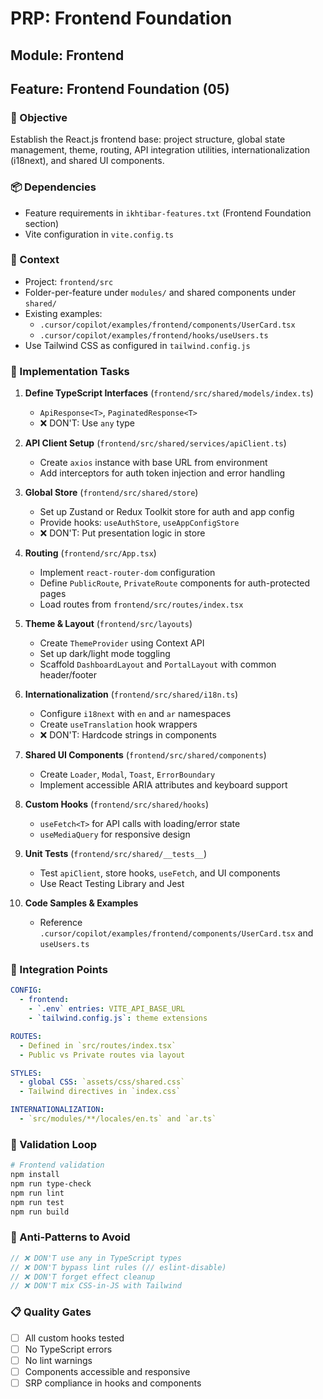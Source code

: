 # PRP: Frontend Foundation

## Module: Frontend
## Feature: Frontend Foundation (05)

### 🎯 Objective
Establish the React.js frontend base: project structure, global state management, theme, routing, API integration utilities, internationalization (i18next), and shared UI components.

### 📦 Dependencies
- Feature requirements in `ikhtibar-features.txt` (Frontend Foundation section)
- Vite configuration in `vite.config.ts`

### 📝 Context
- Project: `frontend/src`
- Folder-per-feature under `modules/` and shared components under `shared/`
- Existing examples:
  - `.cursor/copilot/examples/frontend/components/UserCard.tsx`
  - `.cursor/copilot/examples/frontend/hooks/useUsers.ts`
- Use Tailwind CSS as configured in `tailwind.config.js`

### 🔧 Implementation Tasks
1. **Define TypeScript Interfaces** (`frontend/src/shared/models/index.ts`)
   - `ApiResponse<T>`, `PaginatedResponse<T>`
   - ❌ DON'T: Use `any` type

2. **API Client Setup** (`frontend/src/shared/services/apiClient.ts`)
   - Create `axios` instance with base URL from environment
   - Add interceptors for auth token injection and error handling

3. **Global Store** (`frontend/src/shared/store`)
   - Set up Zustand or Redux Toolkit store for auth and app config
   - Provide hooks: `useAuthStore`, `useAppConfigStore`
   - ❌ DON'T: Put presentation logic in store

4. **Routing** (`frontend/src/App.tsx`)
   - Implement `react-router-dom` configuration
   - Define `PublicRoute`, `PrivateRoute` components for auth-protected pages
   - Load routes from `frontend/src/routes/index.tsx`

5. **Theme & Layout** (`frontend/src/layouts`)
   - Create `ThemeProvider` using Context API
   - Set up dark/light mode toggling
   - Scaffold `DashboardLayout` and `PortalLayout` with common header/footer

6. **Internationalization** (`frontend/src/shared/i18n.ts`)
   - Configure `i18next` with `en` and `ar` namespaces
   - Create `useTranslation` hook wrappers
   - ❌ DON'T: Hardcode strings in components

7. **Shared UI Components** (`frontend/src/shared/components`)
   - Create `Loader`, `Modal`, `Toast`, `ErrorBoundary`
   - Implement accessible ARIA attributes and keyboard support

8. **Custom Hooks** (`frontend/src/shared/hooks`)
   - `useFetch<T>` for API calls with loading/error state
   - `useMediaQuery` for responsive design

9. **Unit Tests** (`frontend/src/shared/__tests__`)
   - Test `apiClient`, store hooks, `useFetch`, and UI components
   - Use React Testing Library and Jest

10. **Code Samples & Examples**
    - Reference `.cursor/copilot/examples/frontend/components/UserCard.tsx` and `useUsers.ts`

### 🔄 Integration Points
```yaml
CONFIG:
  - frontend:
    - `.env` entries: VITE_API_BASE_URL
    - `tailwind.config.js`: theme extensions

ROUTES:
  - Defined in `src/routes/index.tsx`
  - Public vs Private routes via layout

STYLES:
  - global CSS: `assets/css/shared.css`
  - Tailwind directives in `index.css`

INTERNATIONALIZATION:
  - `src/modules/**/locales/en.ts` and `ar.ts`
```

### 🧪 Validation Loop
```powershell
# Frontend validation
npm install
npm run type-check
npm run lint
npm run test
npm run build
```  

### 🚨 Anti-Patterns to Avoid
```typescript
// ❌ DON'T use any in TypeScript types
// ❌ DON'T bypass lint rules (// eslint-disable)
// ❌ DON'T forget effect cleanup
// ❌ DON'T mix CSS-in-JS with Tailwind
```  

### 📋 Quality Gates
- [ ] All custom hooks tested
- [ ] No TypeScript errors
- [ ] No lint warnings
- [ ] Components accessible and responsive
- [ ] SRP compliance in hooks and components
